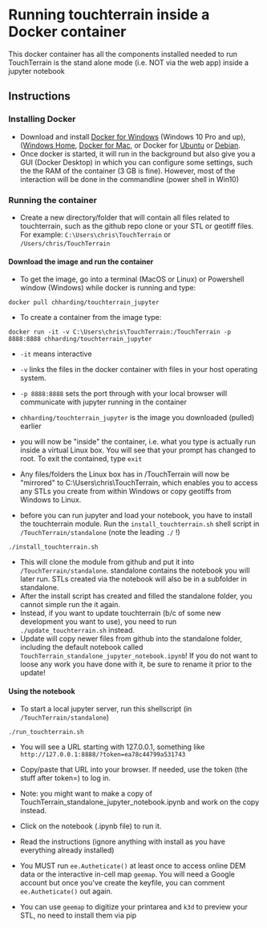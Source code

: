 # Running touchterrain inside a Docker container

This docker container has all the components installed needed to run TouchTerrain is the stand alone mode (i.e. NOT via the web app) inside a jupyter notebook

## Instructions

### Installing Docker
- Download and install [Docker for Windows](https://www.docker.com/docker-windows) (Windows 10 Pro and up), ([Windows Home](https://docs.docker.com/docker-for-windows/install-windows-home/), [Docker for Mac](https://www.docker.com/docker-mac), or Docker for [Ubuntu](https://www.docker.com/docker-ubuntu) or [Debian](https://www.docker.com/docker-debian).
- Once docker is started, it will run in the background but also give you a GUI (Docker Desktop) in which you can configure some settings, such the the RAM of the container (3 GB is fine). However, most of the interaction will be done in the commandline (power shell in Win10)

### Running the container
- Create a new directory/folder that will contain all files related to touchterrain, such as the github repo clone or your STL or geotiff files. For example: `C:\Users\chris\TouchTerrain` or `/Users/chris/TouchTerrain`

#### Download the image and run the container
- To get the image, go into a terminal (MacOS or Linux) or Powershell window (Windows) while docker is running and type:
```console
docker pull chharding/touchterrain_jupyter
```
- To create a container from the image type:

```console
docker run -it -v C:\Users\chris\TouchTerrain:/TouchTerrain -p 8888:8888 chharding/touchterrain_jupyter
```

- `-it` means interactive
- `-v`  links the files in the docker container with files in your host operating system.
- `-p 8888:8888` sets the port through with your local browser will communicate with jupyter running in the container
- `chharding/touchterrain_jupyter` is the image you downloaded (pulled) earlier


- you will now be "inside" the container, i.e. what you type is actually run inside a virtual Linux box. You will see that your prompt has changed to root. To exit the contained, type `exit`
- Any files/folders the Linux box has in /TouchTerrain will now be "mirrored" to C:\Users\chris\TouchTerrain, which enables you to access any STLs you create from within Windows or copy geotiffs from Windows to Linux.

- before you can run jupyter and load your notebook, you have to install the touchterrain module. Run the `install_touchterrain.sh` shell script in `/TouchTerrain/standalone` (note the leading `./` !)


```console
./install_touchterrain.sh
```

- This will clone the module from github and put it into `/TouchTerrain/standalone`. standalone contains the notebook you will later run. STLs created via the notebook will also be in a subfolder in standalone.  
- After the install script has created and filled the standalone folder, you cannot simple run the it again. 
- Instead, if you want to update touchterrain (b/c of some new development you want to use), you need to run `./update_touchterrain.sh` instead. 
- Update will copy newer files from github into the standalone folder, including the default notebook called `TouchTerrain_standalone_jupyter_notebook.ipynb`! If you do not want to loose any work you have done with it,  be sure to rename it prior to the update!

#### Using the notebook
- To start a local jupyter server, run this shellscript (in `/TouchTerrain/standalone`)

```console
./run_touchterrain.sh
```

- You will see a URL starting with 127.0.0.1, something like `http://127.0.0.1:8888/?token=ea78c44799a531743`
- Copy/paste that URL into your browser. If needed, use the token (the stuff after token=) to log in.
- Note: you might want to make a copy of TouchTerrain_standalone_jupyter_notebook.ipynb and work on the copy instead.


- Click on the notebook (.ipynb file) to run it. 
- Read the instructions (ignore anything with install as you have everything already installed)
- You MUST run `ee.Autheticate()` at least once to access online DEM data or the interactive in-cell map `geemap`. You will need a Google account but once you've create the keyfile, you can comment `ee.Autheticate()` out again.

- You can use `geemap` to digitize your printarea and  `k3d` to preview your STL, no need to install them via pip
